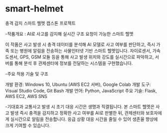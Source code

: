 # smart-helmet
충격 감지 스마트 헬멧 캡스톤 프로젝트

-작품개요 : AI로 사고를 감지해 실시간 구조 요청이 가능한 스마트 헬멧

이 작품은 사고 발생 시 충격 데이터를 분석해 AI 모델로 사고 여부를 판단하고, 즉시 가족 또는 병원에 알림을 전송하는 사물인터넷 기반 스마트 헬멧입니다. 자이로센서, 가속도센서, GPS, GSM 모듈 등을 통해 사고 발생 위치와 강도를 실시간으로 파악하고, 서버를 통해 분석 후 관제센터에 정보를 전달하는 시스템을 구현했습니다.

-주요 적용 기술 및 구조

개발 환경: Windows 10, Ubuntu (AWS EC2 서버), Google Colab
개발 도구: Visual Studio Code, Git Bash
개발 언어: Python, JavaScript
주요 기술: Flask, AWS EC2, AWS SNS  

-기대효과
교통사고 발생 시 초기 대응 시간은 생명과 직결됩니다. 본 스마트 헬멧은 사고 발생 즉시 충격을 감지하고 정확한 사고 여부를 AI로 판별한 뒤, 관제센터와 보호자에게 실시간으로 알림을 전송합니다. 응급 상황 대응 시간을 줄일 수 있어 생존율 향상에 크게 기여할 수 있습니다. 
